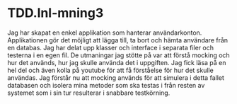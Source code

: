 # TDD.Inl-mning3
Jag har skapat en enkel applikation som hanterar användarkonton. Applikationen gör det möjligt att lägga till, ta bort och hämta användare från en databas. Jag har delat upp klasser och interface i separata filer och testerna i en egen fil. 
De utmaningar jag stötte på var att förstå mocking och hur det används, hur jag skulle använda det i uppgiften. Jag fick läsa på en hel del och även kolla på youtube för att få förståelse för hur det skulle användas. Jag förstår nu att mocking används för att simulera i detta fallet databasen och isolera mina metoder som ska testas i från resten av systemet som i sin tur resulterar i snabbare testkörning. 

